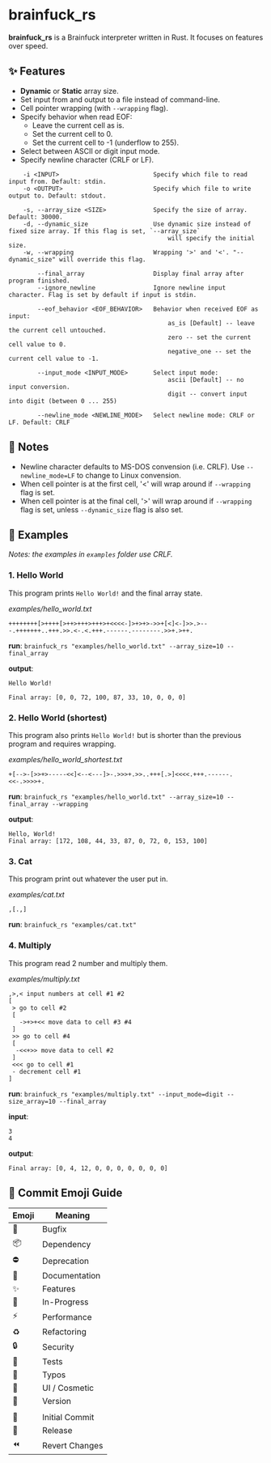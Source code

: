 # brainfuck_rs

**brainfuck_rs** is a Brainfuck interpreter written in Rust. It focuses on features over speed.

## ✨ Features

- **Dynamic** or **Static** array size.
- Set input from and output to a file instead of command-line.
- Cell pointer wrapping (with `--wrapping` flag).
- Specify behavior when read EOF:
    + Leave the current cell as is.
    + Set the current cell to 0.
    + Set the current cell to -1 (underflow to 255).
- Select between ASCII or digit input mode.
- Specify newline character (CRLF or LF).

```
    -i <INPUT>                          Specify which file to read input from. Default: stdin.
    -o <OUTPUT>                         Specify which file to write output to. Default: stdout.
    
    -s, --array_size <SIZE>             Specify the size of array. Default: 30000.
    -d, --dynamic_size                  Use dynamic size instead of fixed size array. If this flag is set, `--array_size`
                                            will specify the initial size.
    -w, --wrapping                      Wrapping '>' and '<'. "--dynamic_size" will override this flag.

        --final_array                   Display final array after program finished.
        --ignore_newline                Ignore newline input character. Flag is set by default if input is stdin.
        
        --eof_behavior <EOF_BEHAVIOR>   Behavior when received EOF as input:
                                            as_is [Default] -- leave the current cell untouched.
                                            zero -- set the current cell value to 0.
                                            negative_one -- set the current cell value to -1.

        --input_mode <INPUT_MODE>       Select input mode:
                                            ascii [Default] -- no input conversion.
                                            digit -- convert input into digit (between 0 ... 255)

        --newline_mode <NEWLINE_MODE>   Select newline mode: CRLF or LF. Default: CRLF
```

## 📝 Notes

- Newline character defaults to MS-DOS convension (i.e. CRLF). Use `--newline_mode=LF` to change to Linux convension.
- When cell pointer is at the first cell, '<' will wrap around if `--wrapping` flag is set.
- When cell pointer is at the final cell, '>' will wrap around if `--wrapping` flag is set, unless `--dynamic_size` flag is also set.

## 🔖 Examples

*Notes: the examples in `examples` folder use CRLF.*

### 1. Hello World

This program prints `Hello World!` and the final array state.

*examples/hello_world.txt*
```
++++++++[>++++[>++>+++>+++>+<<<<-]>+>+>->>+[<]<-]>>.>---.+++++++..+++.>>.<-.<.+++.------.--------.>>+.>++.
```

**run**: ```brainfuck_rs "examples/hello_world.txt" --array_size=10 --final_array```

**output**:
```
Hello World!

Final array: [0, 0, 72, 100, 87, 33, 10, 0, 0, 0]
```

### 2. Hello World (shortest)

This program also prints `Hello World!` but is shorter than the previous program and requires wrapping.

*examples/hello_world_shortest.txt*
```
+[-->-[>>+>-----<<]<--<---]>-.>>>+.>>..+++[.>]<<<<.+++.------.<<-.>>>>+.
```

**run**: ```brainfuck_rs "examples/hello_world.txt" --array_size=10 --final_array --wrapping```

**output**:
```
Hello, World!
Final array: [172, 108, 44, 33, 87, 0, 72, 0, 153, 100]
```

### 3. Cat 

This program print out whatever the user put in.

*examples/cat.txt*
```
,[.,]
```

**run**: ```brainfuck_rs "examples/cat.txt"```

### 4. Multiply

This program read 2 number and multiply them.

*examples/multiply.txt*
```
,>,< input numbers at cell #1 #2
[
 > go to cell #2
 [
   ->+>+<< move data to cell #3 #4
 ]
 >> go to cell #4
 [
  -<<+>> move data to cell #2
 ]
 <<< go to cell #1
 - decrement cell #1
]
```

**run**: ```brainfuck_rs "examples/multiply.txt" --input_mode=digit --size_array=10 --final_array```

**input**:
```
3
4
```

**output**:
```
Final array: [0, 4, 12, 0, 0, 0, 0, 0, 0, 0]
```

## 🔰 Commit Emoji Guide

| Emoji          | Meaning        |
| -------------- | -------------- |
| :bug:          | Bugfix         |
| :package:      | Dependency     |
| :no_entry:     | Deprecation    |
| :book:         | Documentation  |
| :sparkles:     | Features       |
| :construction: | In-Progress    |
| :zap:          | Performance    |
| :recycle:      | Refactoring    |
| :lock:         | Security       |
| :test_tube:    | Tests          |
| :pencil:       | Typos          |
| :lipstick:     | UI / Cosmetic  |
| :bookmark:     | Version        |
|                |                |
| :tada:         | Initial Commit |
| :rocket:       | Release        |
| :rewind:       | Revert Changes |
